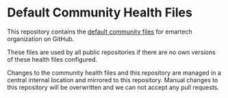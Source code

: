 # Default Community Health Files

This repository contains the [default community files](https://docs.github.com/en/communities/setting-up-your-project-for-healthy-contributions/creating-a-default-community-health-file) for emartech organization on GitHub.

These files are used by all public repositories if there are no own versions of these health files configured.

Changes to the community health files and this repository are managed in a central internal location and mirrored to this repository.
Manual changes to this repository will be overwritten and we can not accept any pull requests.
